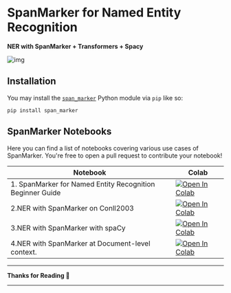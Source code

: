# SpanMarker for Named Entity Recognition

**NER with SpanMarker + Transformers + Spacy**

![img](https://github.com/tomaarsen/SpanMarkerNER/assets/37621491/c76d6393-bb0b-44c3-9412-fd9c8313dcc1)

## Installation

You may install the [`span_marker`](https://pypi.org/project/span-marker) Python module via `pip` like so:

```
pip install span_marker
```

## SpanMarker Notebooks

Here you can find a list of notebooks covering various use cases of SpanMarker. You're free to open a pull request to contribute your notebook!

| Notebook                                                  | Colab                                                        |
| --------------------------------------------------------- | ------------------------------------------------------------ |
| 1. SpanMarker for Named Entity Recognition Beginner Guide | [![Open In Colab](https://camo.githubusercontent.com/84f0493939e0c4de4e6dbe113251b4bfb5353e57134ffd9fcab6b8714514d4d1/68747470733a2f2f636f6c61622e72657365617263682e676f6f676c652e636f6d2f6173736574732f636f6c61622d62616467652e737667)](https://colab.research.google.com/github/ashishpatel26/NER-with-SpanMarker/blob/main/1.%20SpanMarker%20for%20Named%20Entity%20Recognition%20Beginner%20Guide.ipynb) |
| 2.NER with SpanMarker on Conll2003                        | [![Open In Colab](https://camo.githubusercontent.com/84f0493939e0c4de4e6dbe113251b4bfb5353e57134ffd9fcab6b8714514d4d1/68747470733a2f2f636f6c61622e72657365617263682e676f6f676c652e636f6d2f6173736574732f636f6c61622d62616467652e737667)](https://colab.research.google.com/github/ashishpatel26/NER-with-SpanMarker/blob/main/2.NER%20with%20SpanMarker%20on%20Conll2003.ipynb) |
| 3.NER with SpanMarker with spaCy                          | [![Open In Colab](https://camo.githubusercontent.com/84f0493939e0c4de4e6dbe113251b4bfb5353e57134ffd9fcab6b8714514d4d1/68747470733a2f2f636f6c61622e72657365617263682e676f6f676c652e636f6d2f6173736574732f636f6c61622d62616467652e737667)](https://colab.research.google.com/github/ashishpatel26/NER-with-SpanMarker/blob/main/3.NER%20with%20SpanMarker%20with%20spaCy.ipynb) |
| 4.NER with SpanMarker at Document-level context.          | [![Open In Colab](https://camo.githubusercontent.com/84f0493939e0c4de4e6dbe113251b4bfb5353e57134ffd9fcab6b8714514d4d1/68747470733a2f2f636f6c61622e72657365617263682e676f6f676c652e636f6d2f6173736574732f636f6c61622d62616467652e737667)](https://colab.research.google.com/github/ashishpatel26/NER-with-SpanMarker/blob/main/4.NER%20with%20SpanMarker%20at%20Document-level%20context.ipynb) |

---

**Thanks for Reading 🙏**

---


